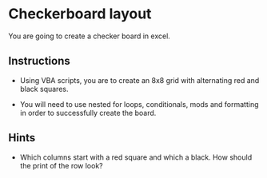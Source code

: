 # Checkerboard layout

You are going to create a checker board in excel.

## Instructions

* Using VBA scripts, you are to create an 8x8 grid with alternating red and black squares.

* You will need to use nested for loops, conditionals, mods and formatting in order to successfully create the board.

## Hints

* Which columns start with a red square and which a black. How should the print of the row look?